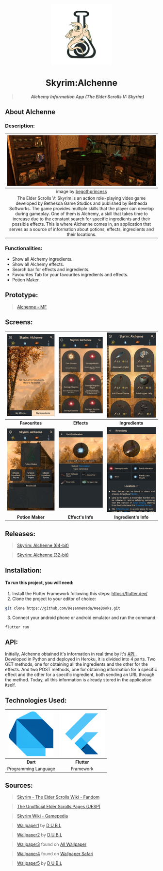 <p align="center"><img src="alchemy/assets/logo.png" width="200"></p>
<h1 align="center">Skyrim:Alchenne</h1>

> <h5 align="center">Alchemy Information App (The Elder Scrolls V: Skyrim)</h5>

## About Alchenne

### Description:
| <img src="/readme/bg.png"> |
| :---------------------------------: |
| image by <a href="https://www.nexusmods.com/skyrim/images/106594">begothprincess</a> |
| The Elder Scrolls V: Skyrim is an action role-playing video game developed by Bethesda Game Studios and published by Bethesda Softworks. The game provides multiple skills that the player can develop during gameplay. One of them is Alchemy, a skill that takes time to increase due to the constant search for specific ingredients and their possible effects. This is where Alchenne comes in, an application that serves as a source of information about potions, effects, ingredients and their locations. |

### Functionalities:
* Show all Alchemy ingredients.
* Show all Alchemy effects.
* Search bar for effects and ingredients.
* Favourites Tab for your favourites ingredients and effects.
* Potion Maker.

## Prototype:
> <a href="https://xd.adobe.com/view/67caac85-ab91-4460-4a20-c2973122c3d3-11fb/">Alchenne - MF</a>

## Screens:
| <img src="/readme/1.jpg" width="250"> | <img src="/readme/2.jpg" width="250"> | <img src="/readme/3.jpg" width="250"> | 
| :-----------------------------------: | :-----------------------------------: | :-----------------------------------: |
| **Favourites**                        | **Effects**                           | **Ingredients**                       |
| <img src="/readme/4.jpg" width="250"> | <img src="/readme/5.jpg" width="250"> | <img src="/readme/6.jpg" width="250"> |
| **Potion Maker**                      | **Effect's Info**                     | **Ingredient's Info**                 |

## Releases:
> <a href="https://github.com/Desannemada/Alchenne/raw/master/releases/alchenne_app-arm64-v8a-release.apk">Skyrim: Alchenne (64-bit)</a>

> <a href="https://github.com/Desannemada/Alchenne/raw/master/releases/alchenne_app-armeabi-v7a-release.apk">Skyrim: Alchenne (32-bit)</a>

## Installation:
#### To run this project, you will need: 
1. Install the Flutter Framework following this steps: https://flutter.dev/
2. Clone the project to your editor of choice:
```sh
git clone https://github.com/Desannemada/WeeBooks.git
```
3. Connect your android phone or android emulator and run the command:
```sh
flutter run
```

## API:
Initially, Alchenne obtained it's information in real time by it's <a href="https://github.com/Desannemada/Alchenne/blob/master/pyAlchemy/main.py"> API </a>. Developed in Python and deployed in Heroku, it is divided into 4 parts. Two GET methods, one for obtaining all the ingredients and the other for the effects. And two POST methods, one for obtaining information for a specific effect and the other for a specific ingredient, both sending an URL through the method. Today, all this information is already stored in the application itself.

## Technologies Used:
| <img src="/readme/dart.png" width="150">  | <img src="/readme/flutter.png" width="150">  |
| :----------------------: | :----------------------: |
| **Dart**                 | **Flutter**              |
| Programming Language     | Framework                |

## Sources:
> <a href="https://elderscrolls.fandom.com/wiki/Ingredients_(Skyrim)">Skyrim - The Elder Scrolls Wiki - Fandom</a>

> <a href="https://en.uesp.net/wiki/Skyrim:Alchemy_Effects">The Unofficial Elder Scrolls Pages (UESP)</a>

> <a href="https://skyrim.gamepedia.com/Category:Ingredient_images">Skyrim Wiki - Gamepedia</a>

> <a href="https://www.flickr.com/photos/106746736@N06/31136037851">Wallpaper1</a> by <a href="https://www.flickr.com/photos/106746736@N06/">D U B L</a>

> <a href="https://www.flickr.com/photos/106746736@N06/30350009903">Wallpaper2</a> by <a href="https://www.flickr.com/photos/106746736@N06/">D U B L</a>

> <a href="https://www.allwallpaper.in/the-elder-scrolls-v-skyrim-landscapes-multiscreen-panorama-wallpaper-15110.html">Wallpaper3</a> found on <a href="https://www.allwallpaper.in/">All Wallpaper</a>

> <a href="https://wallpapersafari.com/w/RLsk0M">Wallpaper4</a> found on <a href="https://wallpapersafari.com/">Wallpaper Safari</a>

> <a href="https://www.flickr.com/photos/106746736@N06/31561425935">Wallpaper5</a> by <a href="https://www.flickr.com/photos/106746736@N06/">D U B L</a>

